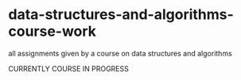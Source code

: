 # data-structures-and-algorithms-course-work
all assignments given by a course on data structures and algorithms

CURRENTLY COURSE IN PROGRESS
